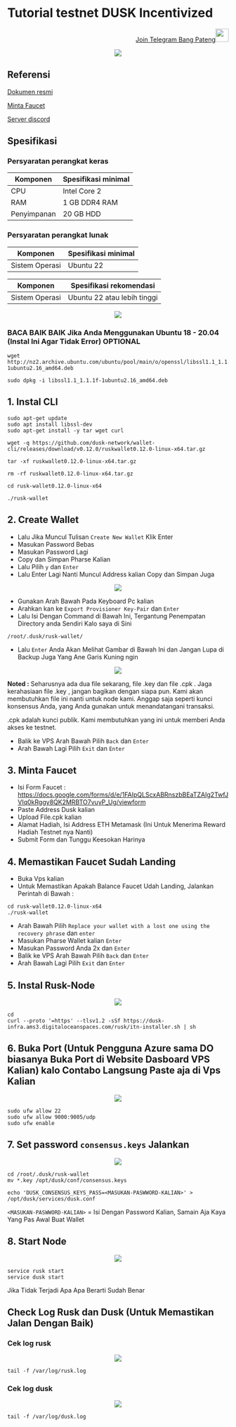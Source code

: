 # Tutorial testnet DUSK Incentivized

<p style="font-size:14px" align="right">
<a href="https://t.me/bangpateng_airdrop" target="_blank">Join Telegram Bang Pateng<img src="https://user-images.githubusercontent.com/50621007/183283867-56b4d69f-bc6e-4939-b00a-72aa019d1aea.png" width="30"/></a>
</p>

<p align="center">
  <img height="auto" width="auto" src="https://user-images.githubusercontent.com/38981255/202432156-50a53f84-3d5d-40da-950c-0d9e62c2e4b4.jpg">
</p>

## Referensi

[Dokumen resmi](https://dusk.network/pages/incentivized-testnet#Wallet)

[Minta Faucet](https://docs.google.com/forms/d/e/1FAIpQLScxABRnszbBEaTZAIg2TwfJVIq0kRggy8QK2MRBTO7vuyP_Ug/viewform)

[Server discord](https://discord.gg/dusknetwork)

## Spesifikasi

### Persyaratan perangkat keras

| Komponen | Spesifikasi minimal |
|----------|---------------------|
|CPU|Intel Core 2|
|RAM|1 GB DDR4 RAM|
|Penyimpanan|20 GB HDD|

### Persyaratan perangkat lunak

| Komponen | Spesifikasi minimal |
|----------|---------------------|
|Sistem Operasi|Ubuntu 22|

| Komponen | Spesifikasi rekomendasi |
|----------|---------------------|
|Sistem Operasi|Ubuntu 22 atau lebih tinggi|

<p align="center">
  <img height="auto" width="auto" src="https://user-images.githubusercontent.com/38981255/202432162-68e7828e-e917-4636-83a4-5c7969356313.png">
</p>

### BACA BAIK BAIK Jika Anda Menggunakan Ubuntu 18 - 20.04 (Instal Ini Agar Tidak Error) OPTIONAL

```
wget http://nz2.archive.ubuntu.com/ubuntu/pool/main/o/openssl/libssl1.1_1.1.1f-1ubuntu2.16_amd64.deb
```
```
sudo dpkg -i libssl1.1_1.1.1f-1ubuntu2.16_amd64.deb
```

## 1. Instal CLI

```
sudo apt-get update
sudo apt install libssl-dev
sudo apt-get install -y tar wget curl
```
```
wget -q https://github.com/dusk-network/wallet-cli/releases/download/v0.12.0/ruskwallet0.12.0-linux-x64.tar.gz
```
```
tar -xf ruskwallet0.12.0-linux-x64.tar.gz
```
```
rm -rf ruskwallet0.12.0-linux-x64.tar.gz
```
```
cd rusk-wallet0.12.0-linux-x64
```
```
./rusk-wallet
```

## 2. Create Wallet

- Lalu Jika Muncul Tulisan `Create New Wallet` Klik Enter
- Masukan Password Bebas
- Masukan Password Lagi
- Copy dan Simpan Pharse Kalian
- Lalu Pilih `y` dan `Enter`
- Lalu Enter Lagi Nanti Muncul Address kalian Copy dan Simpan Juga

<p align="center">
  <img height="auto" width="auto" src="https://user-images.githubusercontent.com/38981255/202432143-2ca75493-230f-441a-9389-7165b80019f0.jpg">
</p>

- Gunakan Arah Bawah Pada Keyboard Pc kalian
- Arahkan kan ke `Export Provisioner Key-Pair` dan `Enter`
- Lalu Isi Dengan Command di Bawah Ini, Tergantung Penempatan Directory anda Sendiri Kalo saya di Sini

```
/root/.dusk/rusk-wallet/
```
- Lalu `Enter` Anda Akan Melihat Gambar di Bawah Ini dan Jangan Lupa di Backup Juga Yang Ane Garis Kuning ngin

<p align="center">
  <img height="auto" width="auto" src="https://user-images.githubusercontent.com/38981255/202432152-3e5578a6-9b21-4cd2-adab-8b132fd111d4.PNG">
</p>

**Noted :** Seharusnya ada dua file sekarang, file .key dan file .cpk . Jaga kerahasiaan file .key , jangan bagikan dengan siapa pun. Kami akan membutuhkan file ini nanti untuk node kami. Anggap saja seperti kunci konsensus Anda, yang Anda gunakan untuk menandatangani transaksi.

.cpk adalah kunci publik. Kami membutuhkan yang ini untuk memberi Anda akses ke testnet.


- Balik ke VPS Arah Bawah Pilih `Back` dan `Enter`
- Arah Bawah Lagi Pilih `Exit` dan `Enter`

## 3. Minta Faucet

- Isi Form Faucet : https://docs.google.com/forms/d/e/1FAIpQLScxABRnszbBEaTZAIg2TwfJVIq0kRggy8QK2MRBTO7vuyP_Ug/viewform
- Paste Address Dusk kalian
- Upload File.cpk kalian 
- Alamat Hadiah, Isi Address ETH Metamask (Ini Untuk Menerima Reward Hadiah Testnet nya Nanti)
- Submit Form dan Tunggu Keesokan Harinya

## 4. Memastikan Faucet Sudah Landing

- Buka Vps kalian
- Untuk Memastikan Apakah Balance Faucet Udah Landing, Jalankan Perintah di Bawah :

```
cd rusk-wallet0.12.0-linux-x64
./rusk-wallet
```

- Arah Bawah Pilih `Replace your wallet with a lost one using the recovery phrase` dan `enter`
- Masukan Pharse Wallet kalian `Enter`
- Masukan Password Anda 2x dan `Enter`
- Balik ke VPS Arah Bawah Pilih `Back` dan `Enter`
- Arah Bawah Lagi Pilih `Exit` dan `Enter`

## 5. Instal Rusk-Node

<p align="center">
  <img height="auto" width="auto" src="https://user-images.githubusercontent.com/38981255/202716202-a9687681-6daa-4a5f-b1d7-299f0d72e2f7.JPG">
</p>

```
cd
curl --proto '=https' --tlsv1.2 -sSf https://dusk-infra.ams3.digitaloceanspaces.com/rusk/itn-installer.sh | sh
```

## 6. Buka Port (Untuk Pengguna Azure sama DO biasanya Buka Port di Website Dasboard VPS Kalian) kalo Contabo Langsung Paste aja di Vps Kalian

<p align="center">
  <img height="auto" width="auto" src="https://user-images.githubusercontent.com/38981255/202716199-ff3752f6-76a4-4cab-965b-3a13b7f12623.jpg">
</p>

```
sudo ufw allow 22
sudo ufw allow 9000:9005/udp
sudo ufw enable
```

## 7. Set password `consensus.keys` Jalankan

<p align="center">
  <img height="auto" width="auto" src="https://user-images.githubusercontent.com/38981255/202716195-647652a1-e758-477a-850e-7c002a0102f9.jpg">
</p>

```
cd /root/.dusk/rusk-wallet
mv *.key /opt/dusk/conf/consensus.keys
```
```
echo 'DUSK_CONSENSUS_KEYS_PASS=<MASUKAN-PASWWORD-KALIAN>' > /opt/dusk/services/dusk.conf
```
  
`<MASUKAN-PASWWORD-KALIAN>` = Isi Dengan Password Kalian, Samain Aja Kaya Yang Pas Awal Buat Wallet

## 8. Start Node

<p align="center">
  <img height="auto" width="auto" src="https://user-images.githubusercontent.com/38981255/202716190-b364ac77-2424-4693-b7af-37157cc9a2e9.jpg">
</p>

```
service rusk start
service dusk start
```

Jika Tidak Terjadi Apa Apa Berarti Sudah Benar

## Check Log Rusk dan Dusk (Untuk Memastikan Jalan Dengan Baik)


### Cek log rusk

<p align="center">
  <img height="auto" width="auto" src="https://user-images.githubusercontent.com/38981255/202716183-094af1f4-eab6-4f95-a021-45ed26c4406d.jpg">
</p>

```
tail -f /var/log/rusk.log
```

### Cek log dusk

<p align="center">
  <img height="auto" width="auto" src="https://user-images.githubusercontent.com/38981255/202716177-8a814b33-8205-40ef-a4be-0fe6ee9d997c.jpg">
</p>

```
tail -f /var/log/dusk.log
```
